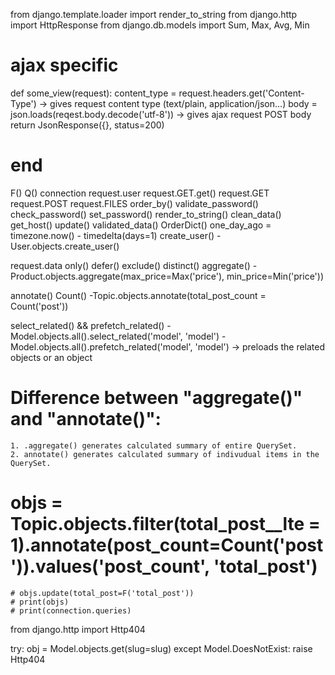 from django.template.loader import render_to_string
from django.http import HttpResponse
from django.db.models import Sum, Max, Avg, Min

# ajax specific

def some_view(request):
    content_type = request.headers.get('Content-Type') -> gives request content type (text/plain, application/json...)
    body = json.loads(reqest.body.decode('utf-8')) -> gives ajax request POST body
    return JsonResponse({}, status=200)

# end


F()
Q()
connection
request.user
request.GET.get()
request.GET
request.POST
request.FILES
order_by()
validate_password()
check_password()
set_password()
render_to_string()
clean_data()
get_host()
update()
validated_data()
OrderDict()
one_day_ago = timezone.now() - timedelta(days=1)
create_user()
    -User.objects.create_user()

request.data
only()
defer()
exclude()
distinct()
aggregate()
	-Product.objects.aggregate(max_price=Max('price'), min_price=Min('price'))

annotate()
Count()
    -Topic.objects.annotate(total_post_count = Count('post'))

select_related() &&
prefetch_related()
	-Model.objects.all().select_related('model', 'model')
	-Model.objects.all().prefetch_related('model', 'model') -> preloads the related objects or an object


# Difference between "aggregate()" and "annotate()":
	1. .aggregate() generates calculated summary of entire QuerySet.
	2. annotate() generates calculated summary of indivudual items in the QuerySet.


 # objs = Topic.objects.filter(total_post__lte = 1).annotate(post_count=Count('post')).values('post_count', 'total_post')
    # objs.update(total_post=F('total_post'))
    # print(objs)
    # print(connection.queries)


from django.http import Http404

try:
    obj = Model.objects.get(slug=slug)
except Model.DoesNotExist:
    raise Http404
